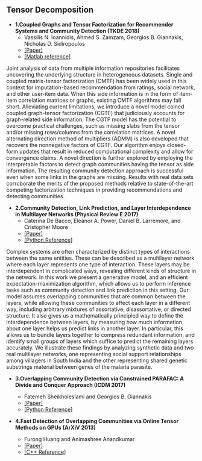 ## Tensor Decomposition

- **1.Coupled Graphs and Tensor Factorization for Recommender Systems and Community Detection (TKDE 2018)**
  - Vassilis N. Ioannidis, Ahmed S. Zamzam, Georgios B. Giannakis, Nicholas D. Sidiropoulos
  - [[Paper]](https://arxiv.org/abs/1809.08353)
  - [[Matlab reference]](https://github.com/bioannidis/Coupled_tensors_graphs)

Joint analysis of data from multiple information repositories facilitates uncovering the underlying structure in heterogeneous datasets. Single and coupled matrix-tensor factorization (CMTF) has been widely used in this context for imputation-based recommendation from ratings, social network, and other user-item data. When this side information is in the form of item-item correlation matrices or graphs, existing CMTF algorithms may fall short. Alleviating current limitations, we introduce a novel model coined coupled graph-tensor factorization (CGTF) that judiciously accounts for graph-related side information. The CGTF model has the potential to overcome practical challenges, such as missing slabs from the tensor and/or missing rows/columns from the correlation matrices. A novel alternating direction method of multipliers (ADMM) is also developed that recovers the nonnegative factors of CGTF. Our algorithm enjoys closed-form updates that result in reduced computational complexity and allow for convergence claims. A novel direction is further explored by employing the interpretable factors to detect graph communities having the tensor as side information. The resulting community detection approach is successful even when some links in the graphs are missing. Results with real data sets corroborate the merits of the proposed methods relative to state-of-the-art competing factorization techniques in providing recommendations and detecting communities.

- **2.Community Detection, Link Prediction, and Layer Interdependence in Multilayer Networks (Physical Review E 2017)**
  - Caterina De Bacco, Eleanor A. Power, Daniel B. Larremore, and Cristopher Moore
  - [[Paper]](https://arxiv.org/abs/1701.01369)
  - [[Python Reference]](https://github.com/cdebacco/MultiTensor)

Complex systems are often characterized by distinct types of interactions between the same entities. These can be described as a multilayer network where each layer represents one type of interaction. These layers may be interdependent in complicated ways, revealing different kinds of structure in the network. In this work we present a generative model, and an efficient expectation-maximization algorithm, which allows us to perform inference tasks such as community detection and link prediction in this setting. Our model assumes overlapping communities that are common between the layers, while allowing these communities to affect each layer in a different way, including arbitrary mixtures of assortative, disassortative, or directed structure. It also gives us a mathematically principled way to define the interdependence between layers, by measuring how much information about one layer helps us predict links in another layer. In particular, this allows us to bundle layers together to compress redundant information, and identify small groups of layers which suffice to predict the remaining layers accurately. We illustrate these findings by analyzing synthetic data and two real multilayer networks, one representing social support relationships among villagers in South India and the other representing shared genetic substrings material between genes of the malaria parasite.

- **3.Overlapping Community Detection via Constrained PARAFAC: A Divide and Conquer Approach (ICDM 2017)**
  - Fatemeh Sheikholeslami and Georgios B. Giannakis 
  - [[Paper]](https://ieeexplore.ieee.org/document/8215485)
  - [[Python Reference]](https://github.com/FatemehSheikholeslami/EgoTen)
  
- **4.Fast Detection of Overlapping Communities via Online Tensor Methods on GPUs (ArXiV 2013)**
  - Furong Huang and Animashree Anandkumar
  - [[Paper]](https://www.semanticscholar.org/paper/Fast-Detection-of-Overlapping-Communities-via-on-Huang-Niranjan/356e6c7eacca6caa94a5a96f41a9c785064f5693)
  - [[C++ Reference]](https://github.com/mapleyustat/Fast-Detection-of-Overlapping-Communities-via-Online-Tensor-Methods)
